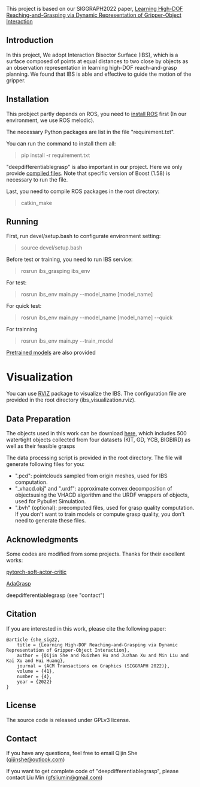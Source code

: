 
This project is based on our SIGGRAPH2022 paper, [Learning High-DOF Reaching-and-Grasping via Dynamic
Representation of Gripper-Object Interaction](https://arxiv.org/abs/2204.13998)


## Introduction
In this project, We adopt Interaction Bisector Surface (IBS), which is a surface composed of points at equal distances to two close by objects as an observation representation in learning high-DOF reach-and-grasp planning. We found that IBS is able and effective to guide the motion of the gripper.


## Installation
This probject partly depends on ROS, you need to [install ROS](http://wiki.ros.org/melodic/Installation) first (In our environment, we use ROS melodic).

The necessary Python packages are list in the file "requirement.txt".


You can run the command to install them all:
> pip install -r requirement.txt

"deepdifferentiablegrasp" is also important in our project.
Here we only provide [compiled files](https://drive.google.com/drive/folders/1xSJMm63BTmK7nC0Cjk6wA3so6irjcQXJ).
Note that specific version of Boost (1.58) is necessary to run the file.

Last, you need to compile ROS packages in the root directory:
>catkin_make


## Running
First, run devel/setup.bash to configurate environment setting:
> source devel/setup.bash


Before test or training, you need to run IBS service:
> rosrun ibs_grasping ibs_env


For test:
>rosrun ibs_env main.py --model_name [model_name]


For quick test:
>rosrun ibs_env main.py --model_name [model_name] --quick


For trainning
>rosrun ibs_env main.py --train_model


[Pretrained models](https://drive.google.com/drive/folders/1fK5Ni-Zc8-WNkAGDv7tapAMoyKSDmpja) are also provided


# Visualization
You can use [RVIZ](http://wiki.ros.org/rviz) package to visualize the IBS. The configuration file are provided in the root directory (ibs_visualization.rviz).


## Data Preparation
The objects used in this work can be download [here](https://drive.google.com/file/d/1LD12JHqKKb4TjTy4vGZLrJoXsQZLOBPv/view),
which includes 500 watertight objects collected from four datasets (KIT, GD, YCB, BIGBIRD) as well as their feasible grasps


The data processing script is provided in the root directory.
The file will generate following files for you:
* ".pcd": pointclouds sampled from origin meshes, used for IBS computation.
* "_vhacd.obj" and ".urdf": approximate convex decomposition of objectsusing the VHACD algorithm and the URDF wrappers of objects, used for Pybullet Simulation.
* ".bvh" (optional): precomputed files, used for grasp quality computation. If you don't want to train models or compute grasp quality, you don't need to generate these files.


## Acknowledgments
Some codes are modified from some projects. Thanks for their
excellent works: 


[pytorch-soft-actor-critic](https://github.com/pranz24/pytorch-soft-actor-critic/)


[AdaGrasp](https://github.com/columbia-ai-robotics/adagrasp)


deepdifferentiablegrasp (see "contact")


## Citation
If you are interested in this work, please cite the following paper:

```
@article {she_sig22,
    title = {Learning High-DOF Reaching-and-Grasping via Dynamic Representation of Gripper-Object Interaction},
    author = {Qijin She and Ruizhen Hu and Juzhan Xu and Min Liu and Kai Xu and Hui Huang},
    journal = {ACM Transactions on Graphics (SIGGRAPH 2022)},
    volume = {41},
    number = {4},
    year = {2022}
}
```


## License
The source code is released under GPLv3 license.


## Contact
If you have any questions, feel free to email Qijin She (qijinshe@outlook.com)


If you want to get complete code of "deepdifferentiablegrasp", please contact Liu Min (gfsliumin@gmail.com)
